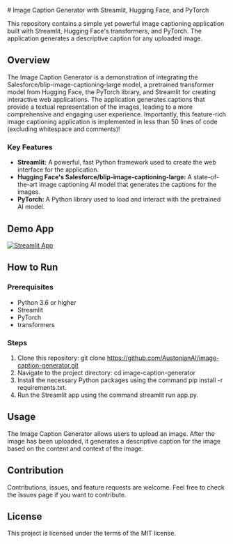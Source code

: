 \# Image Caption Generator with Streamlit, Hugging Face, and PyTorch

This repository contains a simple yet powerful image captioning application built with Streamlit, Hugging Face's transformers, and PyTorch. The application generates a descriptive caption for any uploaded image.

## Overview

The Image Caption Generator is a demonstration of integrating the Salesforce/blip-image-captioning-large model, a pretrained transformer model from Hugging Face, the PyTorch library, and Streamlit for creating interactive web applications. The application generates captions that provide a textual representation of the images, leading to a more comprehensive and engaging user experience. Importantly, this feature-rich image captioning application is implemented in less than 50 lines of code (excluding whitespace and comments)!

### Key Features

- **Streamlit:** A powerful, fast Python framework used to create the web interface for the application.
- **Hugging Face's Salesforce/blip-image-captioning-large:** A state-of-the-art image captioning AI model that generates the captions for the images.
- **PyTorch:** A Python library used to load and interact with the pretrained AI model.

## Demo App

[![Streamlit App](https://static.streamlit.io/badges/streamlit_badge_black_white.svg)](https://image-caption-generator.streamlit.app/)

## How to Run

### Prerequisites

- Python 3.6 or higher
- Streamlit
- PyTorch
- transformers

### Steps

1. Clone this repository: git clone https://github.com/AustonianAI/image-caption-generator.git
2. Navigate to the project directory: cd image-caption-generator
3. Install the necessary Python packages using the command pip install -r requirements.txt.
4. Run the Streamlit app using the command streamlit run app.py.

## Usage

The Image Caption Generator allows users to upload an image. After the image has been uploaded, it generates a descriptive caption for the image based on the content and context of the image.

## Contribution

Contributions, issues, and feature requests are welcome. Feel free to check the Issues page if you want to contribute.

## License

This project is licensed under the terms of the MIT license.
